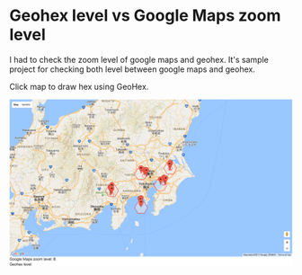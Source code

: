 # Geohex level vs Google Maps zoom level

I had to check the zoom level of google maps and geohex.
It's sample project for checking both level between google maps and geohex.

Click map to draw hex using GeoHex.

![screen shot](./screenshot.png)
